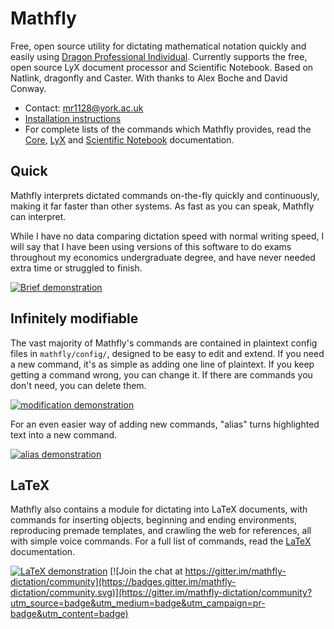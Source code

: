 # Mathfly
Free, open source utility for dictating mathematical notation quickly and easily using [Dragon Professional Individual](https://www.nuance.com/en-gb/dragon/business-solutions/dragon-professional-individual.html). Currently supports the free, open source LyX document processor and Scientific Notebook. Based on Natlink, dragonfly and Caster. With thanks to Alex Boche and David Conway.

* Contact: mr1128@york.ac.uk
* [Installation instructions](mathfly/docs/installation.md)
* For complete lists of the commands which Mathfly provides, read the [Core](mathfly/docs/Core.pdf), [LyX](mathfly/docs/LyX.pdf) and [Scientific Notebook](mathfly/docs/Scientific_Notebook.pdf) documentation.

## Quick
Mathfly interprets dictated commands on-the-fly quickly and continuously, making it far faster than other systems. As fast as you can speak, Mathfly can interpret.

While I have no data comparing dictation speed with normal writing speed, I will say that I have been using versions of this software to do exams throughout my economics undergraduate degree, and have never needed extra time or struggled to finish.

[![Brief demonstration](http://img.youtube.com/vi/7eZ6fMztvwA/0.jpg)](https://www.youtube.com/watch?v=7eZ6fMztvwA)

## Infinitely modifiable
The vast majority of Mathfly's commands are contained in plaintext config files in `mathfly/config/`, designed to be easy to edit and extend. If you need a new command, it's as simple as adding one line of plaintext. If you keep getting a command wrong, you can change it. If there are commands you don't need, you can delete them.

[![modification demonstration](http://img.youtube.com/vi/vLwu9SWK030/0.jpg)](https://youtu.be/vLwu9SWK030)

For an even easier way of adding new commands, "alias" turns highlighted text into a new command.

[![alias demonstration](http://img.youtube.com/vi/mZ-Y8O5RrUY/0.jpg)](https://www.youtube.com/watch?v=mZ-Y8O5RrUY)

## LaTeX
Mathfly also contains a module for dictating into LaTeX documents, with commands for inserting objects, beginning and ending environments, reproducing premade templates, and crawling the web for references, all with simple voice commands. For a full list of commands, read the [LaTeX](mathfly/docs/LaTeX.pdf) documentation.

[![LaTeX demonstration](http://img.youtube.com/vi/N9OzgJFP8tM/0.jpg)](https://youtu.be/N9OzgJFP8tM) [![Join the chat at https://gitter.im/mathfly-dictation/community](https://badges.gitter.im/mathfly-dictation/community.svg)](https://gitter.im/mathfly-dictation/community?utm_source=badge&utm_medium=badge&utm_campaign=pr-badge&utm_content=badge)
